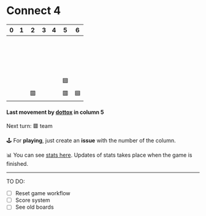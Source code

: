 # Connect 4

| 0 | 1 | 2 | 3 | 4 | 5 | 6 |
| - | - | - | - | - | - | - |
| ‍  | ‍  | ‍  | ‍  | ‍  | ‍  | ‍  |
| ‍  | ‍  | ‍  | ‍  | ‍  | ‍  | ‍  |
| ‍  | ‍  | ‍  | ‍  | ‍  | ‍  | ‍  |
| ‍  | ‍  | ‍  | ‍  | ‍  | ‍  | ‍  |
| ‍  | ‍  | ‍  | ‍  | ‍  | 🟦 | ‍  |
| ‍  | ‍  | 🟥 | ‍  | ‍  | 🟥 | 🟦 |

#### Last movement by [dottox](https://github.com/dottox) in column 5

Next turn: 🟥 team

🕹️ For **playing**, just create an **issue** with the number of the column.

📊 You can see [stats here](https://github.com/dottox/connect-4-gh-actions/tree/main/stats). Updates of stats takes place when the game is finished.

---------------------------
TO DO:
- [ ] Reset game workflow
- [ ] Score system
- [ ] See old boards
